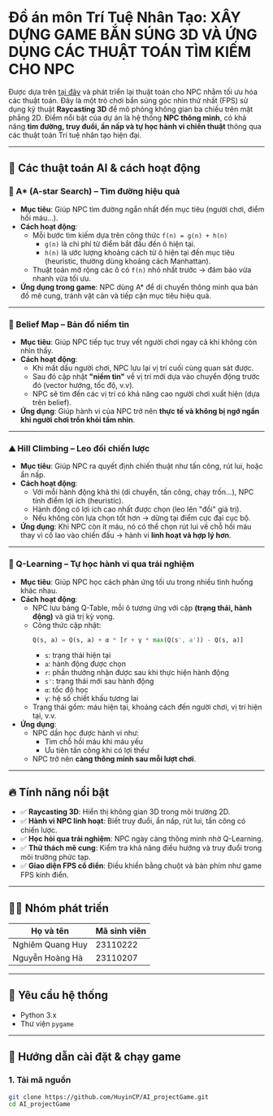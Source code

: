 # Đồ án môn Trí Tuệ Nhân Tạo: XÂY DỰNG GAME BẮN SÚNG 3D VÀ ỨNG DỤNG CÁC THUẬT TOÁN TÌM KIẾM CHO NPC
Được dựa trên [tại đây](https://www.youtube.com/watch?v=ECqUrT7IdqQ&t=2720s) và phát triển lại thuật toán cho NPC nhằm tối ưu hóa các thuật toán.
Đây là một trò chơi bắn súng góc nhìn thứ nhất (FPS) sử dụng kỹ thuật **Raycasting 3D** để mô phỏng không gian ba chiều trên mặt phẳng 2D. Điểm nổi bật của dự án là hệ thống **NPC thông minh**, có khả năng **tìm đường, truy đuổi, ẩn nấp và tự học hành vi chiến thuật** thông qua các thuật toán Trí tuệ nhân tạo hiện đại.

---

## 🧠 Các thuật toán AI & cách hoạt động

### 🌟 A* (A-star Search) – Tìm đường hiệu quả
- **Mục tiêu**: Giúp NPC tìm đường ngắn nhất đến mục tiêu (người chơi, điểm hồi máu...).
- **Cách hoạt động**:
  - Mỗi bước tìm kiếm dựa trên công thức `f(n) = g(n) + h(n)`
    - `g(n)` là chi phí từ điểm bắt đầu đến ô hiện tại.
    - `h(n)` là ước lượng khoảng cách từ ô hiện tại đến mục tiêu (heuristic, thường dùng khoảng cách Manhattan).
  - Thuật toán mở rộng các ô có `f(n)` nhỏ nhất trước → đảm bảo vừa nhanh vừa tối ưu.
- **Ứng dụng trong game**: NPC dùng A* để di chuyển thông minh qua bản đồ mê cung, tránh vật cản và tiếp cận mục tiêu hiệu quả.

---

### 🧠 Belief Map – Bản đồ niềm tin
- **Mục tiêu**: Giúp NPC tiếp tục truy vết người chơi ngay cả khi không còn nhìn thấy.
- **Cách hoạt động**:
  - Khi mất dấu người chơi, NPC lưu lại vị trí cuối cùng quan sát được.
  - Sau đó cập nhật **"niềm tin"** về vị trí mới dựa vào chuyển động trước đó (vector hướng, tốc độ, v.v).
  - NPC sẽ tìm đến các vị trí có khả năng cao người chơi xuất hiện (dựa trên belief).
- **Ứng dụng**: Giúp hành vi của NPC trở nên **thực tế và không bị ngớ ngẩn khi người chơi trốn khỏi tầm nhìn**.

---

### ⛰️ Hill Climbing – Leo đồi chiến lược
- **Mục tiêu**: Giúp NPC ra quyết định chiến thuật như tấn công, rút lui, hoặc ẩn nấp.
- **Cách hoạt động**:
  - Với mỗi hành động khả thi (di chuyển, tấn công, chạy trốn...), NPC tính điểm lợi ích (heuristic).
  - Hành động có lợi ích cao nhất được chọn (leo lên "đồi" giá trị).
  - Nếu không còn lựa chọn tốt hơn → dừng tại điểm cực đại cục bộ.
- **Ứng dụng**: Khi NPC còn ít máu, nó có thể chọn rút lui về chỗ hồi máu thay vì cố lao vào chiến đấu → hành vi **linh hoạt và hợp lý hơn**.

---

### 🤖 Q-Learning – Tự học hành vi qua trải nghiệm
- **Mục tiêu**: Giúp NPC học cách phản ứng tối ưu trong nhiều tình huống khác nhau.
- **Cách hoạt động**:
  - NPC lưu bảng Q-Table, mỗi ô tương ứng với cặp **(trạng thái, hành động)** và giá trị kỳ vọng.
  - Công thức cập nhật:
    ```python
    Q(s, a) = Q(s, a) + α * [r + γ * max(Q(s', a')) - Q(s, a)]
    ```
    - `s`: trạng thái hiện tại
    - `a`: hành động được chọn
    - `r`: phần thưởng nhận được sau khi thực hiện hành động
    - `s'`: trạng thái mới sau hành động
    - `α`: tốc độ học
    - `γ`: hệ số chiết khấu tương lai
  - Trạng thái gồm: máu hiện tại, khoảng cách đến người chơi, vị trí hiện tại, v.v.
- **Ứng dụng**:
  - NPC dần học được hành vi như:
    - Tìm chỗ hồi máu khi máu yếu
    - Ưu tiên tấn công khi có lợi thếư
  - NPC trở nên **càng thông minh sau mỗi lượt chơi**.
---

## 🔥 Tính năng nổi bật

- ✅ **Raycasting 3D**: Hiển thị không gian 3D trong môi trường 2D.
- ✅ **Hành vi NPC linh hoạt**: Biết truy đuổi, ẩn nấp, rút lui, tấn công có chiến lược.
- ✅ **Học hỏi qua trải nghiệm**: NPC ngày càng thông minh nhờ Q-Learning.
- ✅ **Thử thách mê cung**: Kiểm tra khả năng điều hướng và truy đuổi trong môi trường phức tạp.
- ✅ **Giao diện FPS cổ điển**: Điều khiển bằng chuột và bàn phím như game FPS kinh điển.

---

## 👨‍💻 Nhóm phát triển

| Họ và tên        | Mã sinh viên  |
|------------------|---------------|
| Nghiêm Quang Huy | 23110222      |
| Nguyễn Hoàng Hà  | 23110207      |

---

## 🧰 Yêu cầu hệ thống

- Python 3.x  
- Thư viện `pygame`

---

## 🚀 Hướng dẫn cài đặt & chạy game

### 1. Tải mã nguồn
```bash
git clone https://github.com/HuyinCP/AI_projectGame.git
cd AI_projectGame
